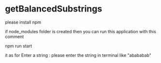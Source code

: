 # getBalancedSubstrings

please install npm 

if node_modules folder is created then you can run this application with this comment 

npm run start

it as for Enter a string : please enter the string in terminal like "abababab"
